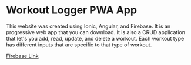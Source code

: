 # Workout Logger PWA App

This website was created using Ionic, Angular, and Firebase. It is an progressive web app that you can download. It is also a CRUD application that let's you add, read, update, and delete a workout. Each workout type has different inputs that are specific to that type of workout. 

[Firebase Link](https://workoutloggern322final.web.app/home)

